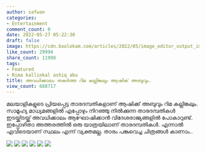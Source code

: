 ```yaml
---
author: safwan
categories:
- Entertainment
comment_count: 0
date: 2022-05-27 05:22:30
draft: false
image: https://cdn.boolokam.com/articles/2022/05/image_editor_output_image736626621-1653628896207-769x1024.jpg
like_count: 29994
share_count: 11998
tags:
- Featured
- Rima kallinkal ashiq abu
title: അവധിക്കാലം തകർത്ത റിമ കല്ലിങ്കലും ആഷിക് അബുവും.
view_count: 688717
---
```


മലയാളികളുടെ പ്രിയപ്പെട്ട താരദമ്പതികളാണ് ആഷിക്ക് അബുവും റിമ കല്ലിങ്കലും. സാമൂഹ്യ മാധ്യമങ്ങളിൽ എപ്പോഴും നിറഞ്ഞു നിൽക്കുന്ന താരദമ്പതികൾ ഇടയ്ക്കിടയ്ക്ക് അവധിക്കാലം ആഘോഷിക്കാൻ വിദേശരാജ്യങ്ങളിൽ പോകാറുണ്ട്. ഇപ്പോഴിതാ അത്തരത്തിൽ ഒരു യാത്രയിലാണ് താരദമ്പതികൾ. എന്നാൽ എവിടെയാണ് സ്ഥലം എന്ന് വ്യക്തമല്ല. താരം പങ്കുവെച്ച ചിത്രങ്ങൾ കാണാം..

![](https://cdn.boolokam.com/articles/2022/05/image_editor_output_image736626621-1653628896207-769x1024.jpg) ![](https://cdn.boolokam.com/articles/2022/05/image_editor_output_image502210372-1653628911876-769x1024.jpg) ![](https://cdn.boolokam.com/articles/2022/05/image_editor_output_image226288619-1653628919842-769x1024.jpg) ![](https://cdn.boolokam.com/articles/2022/05/image_editor_output_image-69290079-1653628928679-769x1024.jpg) ![](https://cdn.boolokam.com/articles/2022/05/image_editor_output_image1418479613-1653628936624-769x1024.jpg) ![](https://cdn.boolokam.com/articles/2022/05/image_editor_output_image812904263-1653628944879-769x1024.jpg)